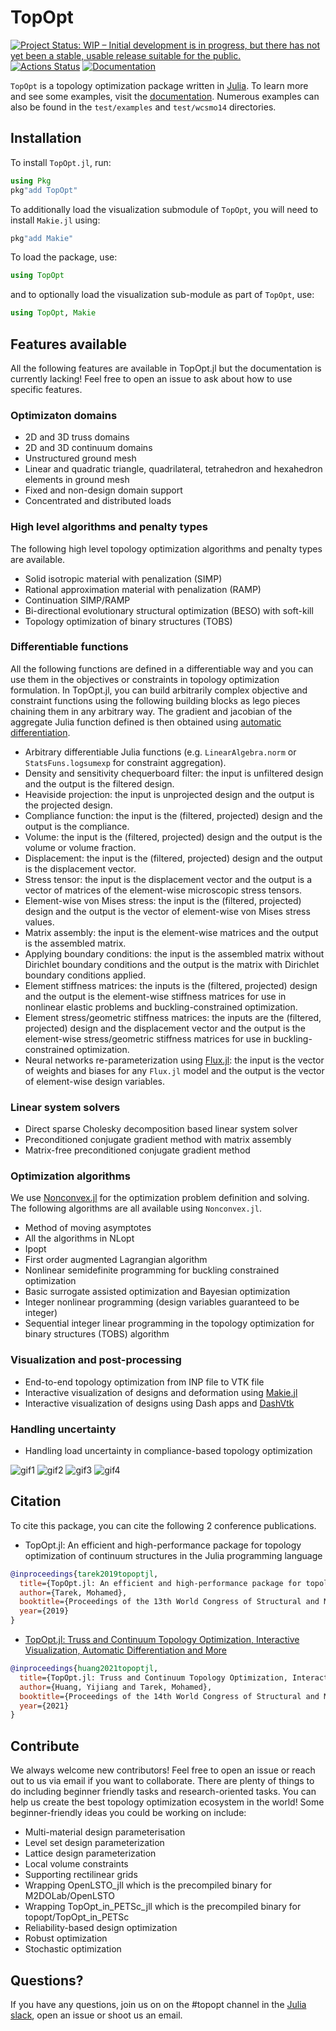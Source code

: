 # TopOpt

[![Project Status: WIP – Initial development is in progress, but there has not yet been a stable, usable release suitable for the public.](https://www.repostatus.org/badges/latest/wip.svg)](https://www.repostatus.org/#wip) 
[![Actions Status](https://github.com/juliatopopt/TopOpt.jl/workflows/CI/badge.svg)](https://github.com/juliatopopt/TopOpt.jl/actions)
[![Documentation](https://img.shields.io/badge/doc-latest-blue.svg)](https://juliatopopt.github.io/TopOpt.jl/dev)
<!-- [![codecov](https://codecov.io/gh/juliatopopt/TopOpt.jl/branch/master/graph/badge.svg)](https://codecov.io/gh/juliatopopt/TopOpt.jl) -->

`TopOpt` is a topology optimization package written in [Julia](https://github.com/JuliaLang/julia). To learn more and see some examples, visit the [documentation](https://juliatopopt.github.io/TopOpt.jl/stable). Numerous examples can also be found in the `test/examples` and `test/wcsmo14` directories.

## Installation

To install `TopOpt.jl`, run:

```julia
using Pkg
pkg"add TopOpt"
```

To additionally load the visualization submodule of `TopOpt`, you will need to install `Makie.jl` using:

```julia
pkg"add Makie"
```

To load the package, use:

```julia
using TopOpt
```

and to optionally load the visualization sub-module as part of `TopOpt`, use:

```julia
using TopOpt, Makie
```

## Features available

All the following features are available in TopOpt.jl but the documentation is currently lacking! Feel free to open an issue to ask about how to use specific features.

### Optimizaton domains

- 2D and 3D truss domains
- 2D and 3D continuum domains
- Unstructured ground mesh
- Linear and quadratic triangle, quadrilateral, tetrahedron and hexahedron elements in ground mesh
- Fixed and non-design domain support
- Concentrated and distributed loads

### High level algorithms and penalty types

The following high level topology optimization algorithms and penalty types are available.

- Solid isotropic material with penalization (SIMP)
- Rational approximation material with penalization (RAMP)
- Continuation SIMP/RAMP
- Bi-directional evolutionary structural optimization (BESO) with soft-kill
- Topology optimization of binary structures (TOBS)

### Differentiable functions

All the following functions are defined in a differentiable way and you can use them in the objectives or constraints in topology optimization formulation. In TopOpt.jl, you can build arbitrarily complex objective and constraint functions using the following building blocks as lego pieces chaining them in any arbitrary way. The gradient and jacobian of the aggregate Julia function defined is then obtained using [automatic differentiation](https://www.youtube.com/watch?v=UqymrMG-Qi4).

- Arbitrary differentiable Julia functions (e.g. `LinearAlgebra.norm` or `StatsFuns.logsumexp` for constraint aggregation).
- Density and sensitivity chequerboard filter: the input is unfiltered design and the output is the filtered design.
- Heaviside projection: the input is unprojected design and the output is the projected design.
- Compliance function: the input is the (filtered, projected) design and the output is the compliance.
- Volume: the input is the (filtered, projected) design and the output is the volume or volume fraction.
- Displacement: the input is the (filtered, projected) design and the output is the displacement vector.
- Stress tensor: the input is the displacement vector and the output is a vector of matrices of the element-wise microscopic stress tensors.
- Element-wise von Mises stress: the input is the (filtered, projected) design and the output is the vector of element-wise von Mises stress values.
- Matrix assembly: the input is the element-wise matrices and the output is the assembled matrix.
- Applying boundary conditions: the input is the assembled matrix without Dirichlet boundary conditions and the output is the matrix with Dirichlet boundary conditions applied.
- Element stiffness matrices: the inputs is the (filtered, projected) design and the output is the element-wise stiffness matrices for use in nonlinear elastic problems and buckling-constrained optimization.
- Element stress/geometric stiffness matrices: the inputs are the (filtered, projected) design and the displacement vector and the output is the element-wise stress/geometric stiffness matrices for use in buckling-constrained optimization.
- Neural networks re-parameterization using [Flux.jl](https://github.com/FluxML/Flux.jl): the input is the vector of weights and biases for any `Flux.jl` model and the output is the vector of element-wise design variables.

### Linear system solvers

- Direct sparse Cholesky decomposition based linear system solver
- Preconditioned conjugate gradient method with matrix assembly
- Matrix-free preconditioned conjugate gradient method

### Optimization algorithms

We use [Nonconvex.jl](https://github.com/JuliaNonconvex/Nonconvex.jl) for the optimization problem definition and solving. The following algorithms are all available using `Nonconvex.jl`.

- Method of moving asymptotes
- All the algorithms in NLopt
- Ipopt
- First order augmented Lagrangian algorithm
- Nonlinear semidefinite programming for buckling constrained optimization
- Basic surrogate assisted optimization and Bayesian optimization
- Integer nonlinear programming (design variables guaranteed to be integer)
- Sequential integer linear programming in the topology optimization for binary structures (TOBS) algorithm

### Visualization and post-processing

- End-to-end topology optimization from INP file to VTK file
- Interactive visualization of designs and deformation using [Makie.jl](https://makie.juliaplots.org/stable/)
- Interactive visualization of designs using Dash apps and [DashVtk](https://github.com/JuliaTopOpt/DashVtk_Examples/tree/main/src/TopOptDemo)

### Handling uncertainty
- Handling load uncertainty in compliance-based topology optimization

![gif1](https://user-images.githubusercontent.com/19524993/138464511-2685f3fe-e7c5-482e-8b06-43ab0fb82990.gif)
![gif2](https://user-images.githubusercontent.com/19524993/138464828-88f0ffcb-01f7-43b7-8d17-f5d201e95aa3.gif)
![gif3](https://user-images.githubusercontent.com/19524993/138464845-d0b289b7-0fe9-4408-be57-fe697b5d671e.gif)
![gif4](https://user-images.githubusercontent.com/19524993/167059067-f08502a8-c62d-4d62-a2df-e132efc5e25c.gif)


## Citation

To cite this package, you can cite the following 2 conference publications.

- TopOpt.jl: An efficient and high-performance package for topology optimization of continuum structures in the Julia programming language

```bibtex
@inproceedings{tarek2019topoptjl,
  title={TopOpt.jl: An efficient and high-performance package for topology optimization of continuum structures in the Julia programming language},
  author={Tarek, Mohamed},
  booktitle={Proceedings of the 13th World Congress of Structural and Multidisciplinary Optimization},
  year={2019}
}
```

- [TopOpt.jl: Truss and Continuum Topology Optimization, Interactive Visualization, Automatic Differentiation and More](https://web.mit.edu/yijiangh/www/papers/topopt_jl_WCSMO2021.pdf)

```bibtex
@inproceedings{huang2021topoptjl,
  title={TopOpt.jl: Truss and Continuum Topology Optimization, Interactive Visualization, Automatic Differentiation and More},
  author={Huang, Yijiang and Tarek, Mohamed},
  booktitle={Proceedings of the 14th World Congress of Structural and Multidisciplinary Optimization},
  year={2021}
}
```

## Contribute

We always welcome new contributors! Feel free to open an issue or reach out to us via email if you want to collaborate. There are plenty of things to do including beginner friendly tasks and research-oriented tasks. You can help us create the best topology optimization ecosystem in the world! Some beginner-friendly ideas you could be working on include:
- Multi-material design parameterisation
- Level set design parameterization
- Lattice design parameterization
- Local volume constraints
- Supporting rectilinear grids
- Wrapping OpenLSTO_jll which is the precompiled binary for M2DOLab/OpenLSTO
- Wrapping TopOpt_in_PETSc_jll which is the precompiled binary for topopt/TopOpt_in_PETSc
- Reliability-based design optimization
- Robust optimization
- Stochastic optimization


## Questions?

If you have any questions, join us on on the #topopt channel in the [Julia slack](https://julialang.org/slack/), open an issue or shoot us an email.
